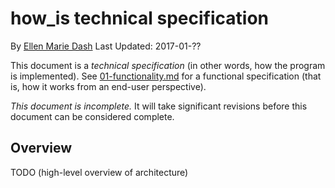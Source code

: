 # how_is technical specification

By [Ellen Marie Dash](https://twitter.com/duckinator)
Last Updated: 2017-01-??

This document is a _technical specification_ (in other words, how the
program is implemented).
See [01-functionality.md](01-functionality.md) for a functional
specification (that is, how it works from an end-user perspective).

*This document is incomplete.* It will take significant revisions before
this document can be considered complete.

## Overview

TODO (high-level overview of architecture)

## 
